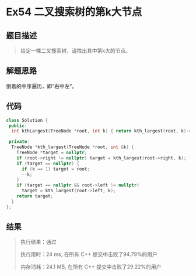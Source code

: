 # Ex54 二叉搜索树的第k大节点

## 题目描述

> 给定一棵二叉搜索树，请找出其中第k大的节点。

## 解题思路

倒着的中序遍历，即“右中左”。

## 代码

```cpp
class Solution {
 public:
  int kthLargest(TreeNode *root, int k) { return kth_largest(root, k)->val; }

 private:
  TreeNode *kth_largest(TreeNode *root, int &k) {
    TreeNode *target = nullptr;
    if (root->right != nullptr) target = kth_largest(root->right, k);
    if (target == nullptr) {
      if (k == 1) target = root;
      --k;
    }
    if (target == nullptr && root->left != nullptr)
      target = kth_largest(root->left, k);
    return target;
  }
};
```

## 结果

> 执行结果：通过
>
> 执行用时：24 ms, 在所有 C++ 提交中击败了94.79%的用户
>
> 内存消耗：24.1 MB, 在所有 C++ 提交中击败了29.22%的用户